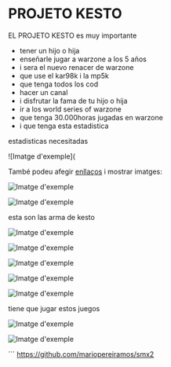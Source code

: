 # PROJETO KESTO
EL PROJETO KESTO es muy importante

- tener un hijo o hija
- enseñarle jugar a warzone a los 5 años
- i sera el nuevo renacer de warzone
- que use el kar98k i la mp5k
- que tenga todos los cod
- hacer un canal
- i disfrutar la fama de tu hijo o hija
- ir a los world series of warzone
- que tenga 30.000horas jugadas en warzone
- i que tenga esta estadistica

estadisticas necesitadas



![Imatge d'exemple](

També podeu afegir [enllaços](https://www.exemple.com) i mostrar imatges:

![Imatge d'exemple](https://pbs.twimg.com/media/FTzWLwXWQAADjLg.png)

![Imatge d'exemple](https://pbs.twimg.com/media/FLcUsDLWQAIOBqF?format=jpg&name=900x900)

esta son las arma de kesto

![Imatge d'exemple](https://i.ytimg.com/vi/Ok9lrAgTVL0/maxresdefault.jpg)

![Imatge d'exemple](https://cdn.prod.website-files.com/622ab3658f91bcaa69da39cc/662f29fd76cb110396c6eef3_MP5%20Lachmann%20Sub%20Mejor%20Clase%20Warzone.jpg)

![Imatge d'exemple](https://i.ytimg.com/vi/liIcSYgVo2Q/maxresdefault.jpg)

![Imatge d'exemple](https://phantom-marca.unidadeditorial.es/3e5916a901e25a4505822642a0479335/resize/828/f/jpg/assets/multimedia/imagenes/2024/03/27/17115406996873.jpg)

![Imatge d'exemple](https://static1.thegamerimages.com/wordpress/wp-content/uploads/2020/03/call-of-duty-warzone-map-cod-battle-royale-1.jpg)

tiene que jugar estos juegos 

![Imatge d'exemple](https://upload.wikimedia.org/wikipedia/commons/e/e6/Call_of_Duty_Warzone_Logo.png)

![Imatge d'exemple](https://phantom-marca.unidadeditorial.es/da2b4b281a178d4720d7ee478b3d483a/resize/828/f/jpg/assets/multimedia/imagenes/2024/02/28/17091491042656.jpg)

´´´
https://github.com/mariopereiramos/smx2

